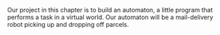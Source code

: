 Our project in this chapter is to build an automaton, a little program that
performs a task in a virtual world. Our automaton will be a mail-delivery robot
picking up and dropping off parcels.